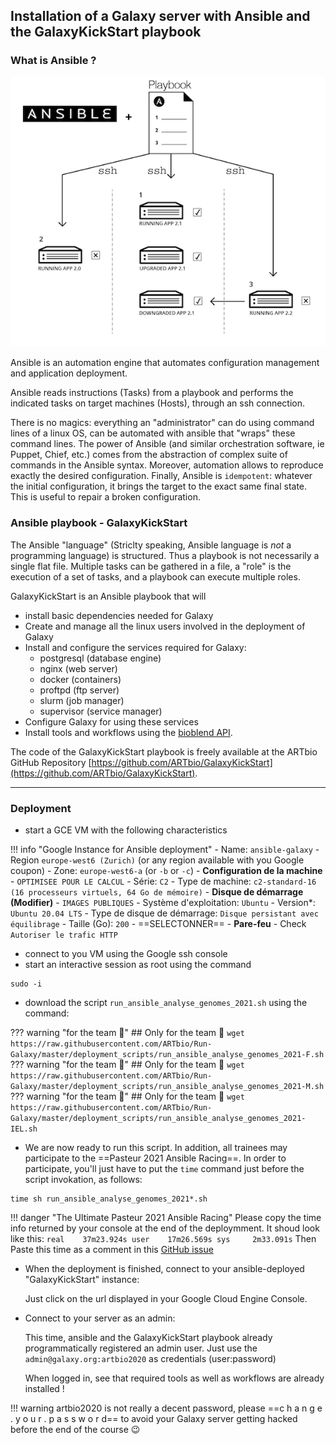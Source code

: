 ## Installation of a Galaxy server with Ansible and the GalaxyKickStart playbook

### What is Ansible ?

![Ansible](images/ansible.png)

Ansible is an automation engine that automates configuration management and application
deployment.

Ansible reads instructions (Tasks) from a playbook and performs the indicated tasks on
target machines (Hosts), through an ssh connection.

There is no magics: everything an "administrator" can do using command lines of a linux OS,
can be automated with ansible that "wraps" these command lines.
The power of Ansible (and similar orchestration software, ie Puppet, Chief, etc.) comes
from the abstraction of complex suite of commands in the Ansible syntax.
Moreover, automation allows to reproduce exactly the desired configuration.
Finally, Ansible is `idempotent`: whatever the initial configuration, it brings the target
to the exact same final state. This is useful to repair a broken configuration.

### Ansible playbook - GalaxyKickStart

The Ansible "language" (Striclty speaking, Ansible language is *not* a programming language)
is structured. Thus a playbook is not necessarily a single flat file. Multiple tasks can be gathered in a file, a "role" is the execution of a set of tasks, and a playbook can execute multiple roles.
 
GalaxyKickStart is an Ansible playbook that will

- install basic dependencies needed for Galaxy
- Create and manage all the linux users involved in the deployment of Galaxy
- Install and configure the services required for Galaxy:
    - postgresql (database engine)
    - nginx (web server)
    - docker (containers)
    - proftpd (ftp server)
    - slurm (job manager)
    - supervisor (service manager)
- Configure Galaxy for using these services
- Install tools and workflows using the [bioblend API](https://github.com/galaxyproject/bioblend).

The code of the GalaxyKickStart playbook is freely available at the ARTbio GitHub
Repository [https://github.com/ARTbio/GalaxyKickStart](https://github.com/ARTbio/GalaxyKickStart).

----
### Deployment

- start a GCE VM with the following characteristics

!!! info "Google Instance for Ansible deployment"
    - Name: `ansible-galaxy`
    - Region `europe-west6 (Zurich)` (or any region available with you Google coupon)
    - Zone: `europe-west6-a` (or `-b` or `-c`)
    - **Configuration de la machine**
        - `OPTIMISEE POUR LE CALCUL`
        - Série: `C2`
        - Type de machine: `c2-standard-16 (16 processeurs virtuels, 64 Go de mémoire)`
    - **Disque de démarrage (Modifier)**
        - `IMAGES PUBLIQUES`
        - Système d'exploitation: `Ubuntu`
        - Version*: `Ubuntu 20.04 LTS`
        - Type de disque de démarrage: `Disque persistant avec équilibrage`
        - Taille (Go): `200`
        - ==SELECTONNER==
    - **Pare-feu**
        - Check `Autoriser le trafic HTTP`

- connect to you VM using the Google ssh console
- start an interactive session as root using the command
```
sudo -i
```
- download the script `run_ansible_analyse_genomes_2021.sh` using the command:

??? warning "for the team :doughnut:"
    ## Only for the team :doughnut:
    ```
    wget https://raw.githubusercontent.com/ARTbio/Run-Galaxy/master/deployment_scripts/run_ansible_analyse_genomes_2021-F.sh
    ```
??? warning "for the team :ice_cream:"
    ## Only for the team :ice_cream:
    ```
    wget https://raw.githubusercontent.com/ARTbio/Run-Galaxy/master/deployment_scripts/run_ansible_analyse_genomes_2021-M.sh
    ```
??? warning "for the team :candy:"
    ## Only for the team :candy:
    ```
    wget https://raw.githubusercontent.com/ARTbio/Run-Galaxy/master/deployment_scripts/run_ansible_analyse_genomes_2021-IEL.sh
    ```

- We are now ready to run this script. In addition, all trainees may participate to the ==Pasteur 2021
Ansible Racing==.
In order to participate, you'll just have to put the `time` command just before the script invokation, as follows:

```
time sh run_ansible_analyse_genomes_2021*.sh
```

!!! danger "The Ultimate Pasteur 2021 Ansible Racing"
    Please copy the time info returned by your console at the end of the deploymment.
    It shoud look like this:
    ```
    real    37m23.924s
    user    17m26.569s
    sys     2m33.091s
    ```
    Then Paste this time as a comment in this [GitHub issue](https://github.com/ARTbio/Run-Galaxy/issues/30)

- When the deployment is finished, connect to your ansible-deployed "GalaxyKickStart" instance:
    
    Just click on the url displayed in your Google Cloud Engine Console.
    
- Connect to your server as an admin:

    This time, ansible and the GalaxyKickStart playbook already programmatically registered
    an admin user. Just use the `admin@galaxy.org:artbio2020` as credentials (user:password)
    
    When logged in, see that required tools as well as workflows are already installed !

!!! warning
    artbio2020 is not really a decent password,
    please ==c h a n g e  .  y o u r  .  p a s s w o r d==
    to avoid your Galaxy server getting hacked before the end of the course 😉

